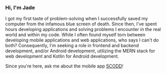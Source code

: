 ### Hi, I'm Jade

I got my first taste of problem-solving when I successfully saved my computer from the infamous blue screen of death. Since then, I've spent hours developing applications and solving problems I encounter in the real world and within my code. While I often found myself torn between developing mobile applications and web applications, who says I can't do both? Consequently, I'm seeking a role in frontend and backend development, and/or Android development, utilizing the MERN stack for web development and Kotlin for Android development. 

Since you're here, ask me about the mobile app [SCODD](https://github.com/Hisui45/scodd_app)! 
